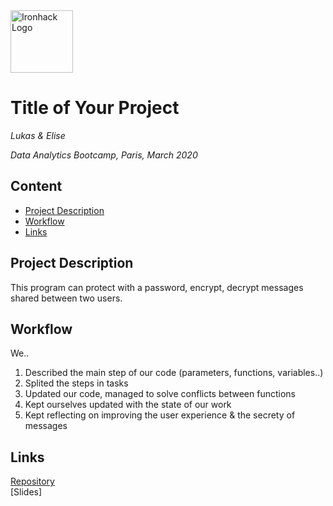 <img src="https://bit.ly/2VnXWr2" alt="Ironhack Logo" width="100"/>

# Title of Your Project
*Lukas & Elise*

*Data Analytics Bootcamp, Paris, March 2020*

## Content
- [Project Description](#project-description)
- [Workflow](#workflow)
- [Links](#links)

## Project Description
This program can protect with a password, encrypt, decrypt messages shared between two users.

## Workflow
We..
1. Described the main step of our code (parameters, functions, variables..)
2. Splited the steps in tasks
3. Updated our code, managed to solve conflicts between functions
4. Kept ourselves updated with the state of our work
5. Kept reflecting on improving the user experience & the secrety of messages

## Links

[Repository](https://github.com/Lukas-DH/week1-cryptomessage/)  
[Slides]
